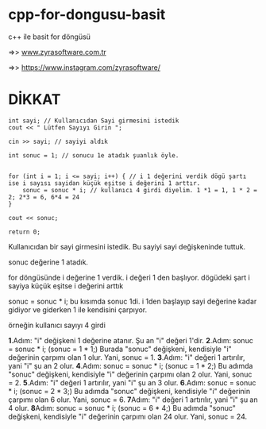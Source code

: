 # cpp-for-dongusu-basit
c++ ile basit for döngüsü


=>> www.zyrasoftware.com.tr


=>> https://www.instagram.com/zyrasoftware/


# DİKKAT

	int sayi; // Kullanıcıdan Sayi girmesini istedik
	cout << " Lütfen Sayıyı Girin ";

	cin >> sayi; // sayiyi aldık

	int sonuc = 1; // sonucu 1e atadık şuanlık öyle.


	for (int i = 1; i <= sayi; i++) { // i 1 değerini verdik dögü şartı ise i sayısı sayidan küçük eşitse i değerini 1 arttır.
		sonuc = sonuc * i; // kullanıcı 4 girdi diyelim. 1 *1 = 1, 1 * 2 = 2; 2*3 = 6, 6*4 = 24
	}

	cout << sonuc;
	
	return 0;
  
  
  Kullanıcıdan bir sayi girmesini istedik. Bu sayiyi sayi değişkeninde tuttuk.
  
  
  sonuc değerine 1 atadık.
  
  
  for döngüsünde i değerine 1 verdik. i değeri 1 den başlıyor. dögüdeki şart i sayiya küçük eşitse i değerini arttık
  
  sonuc = sonuc * i; bu kısımda sonuc 1di. i 1den başlayıp sayi değerine kadar gidiyor ve giderken 1 ile kendisini çarpıyor.
  
  örneğin kullanıcı sayıyı 4 girdi
  
**1**.Adım: "i" değişkeni 1 değerine atanır. Şu an "i" değeri 1'dir.
**2**.Adım: sonuc = sonuc * i; (sonuc = 1 * 1;) Burada "sonuc" değişkeni, kendisiyle "i" değerinin çarpımı olan 1 olur. Yani, sonuc = 1.
**3**.Adım: "i" değeri 1 artırılır, yani "i" şu an 2 olur.
**4**.Adım: sonuc = sonuc * i; (sonuc = 1 * 2;) Bu adımda "sonuc" değişkeni, kendisiyle "i" değerinin çarpımı olan 2 olur. Yani, sonuc = 2.
**5**.Adım: "i" değeri 1 artırılır, yani "i" şu an 3 olur.
**6**.Adım: sonuc = sonuc * i; (sonuc = 2 * 3;) Bu adımda "sonuc" değişkeni, kendisiyle "i" değerinin çarpımı olan 6 olur. Yani, sonuc = 6.
**7**Adım: "i" değeri 1 artırılır, yani "i" şu an 4 olur.
**8**Adım: sonuc = sonuc * i; (sonuc = 6 * 4;) Bu adımda "sonuc" değişkeni, kendisiyle "i" değerinin çarpımı olan 24 olur. Yani, sonuc = 24.
